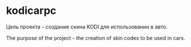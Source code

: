 # kodicarpc

Цель проекта - создание скина KODI для использовании в авто.

The purpose of the project - the creation of skin codes to be used in cars.
